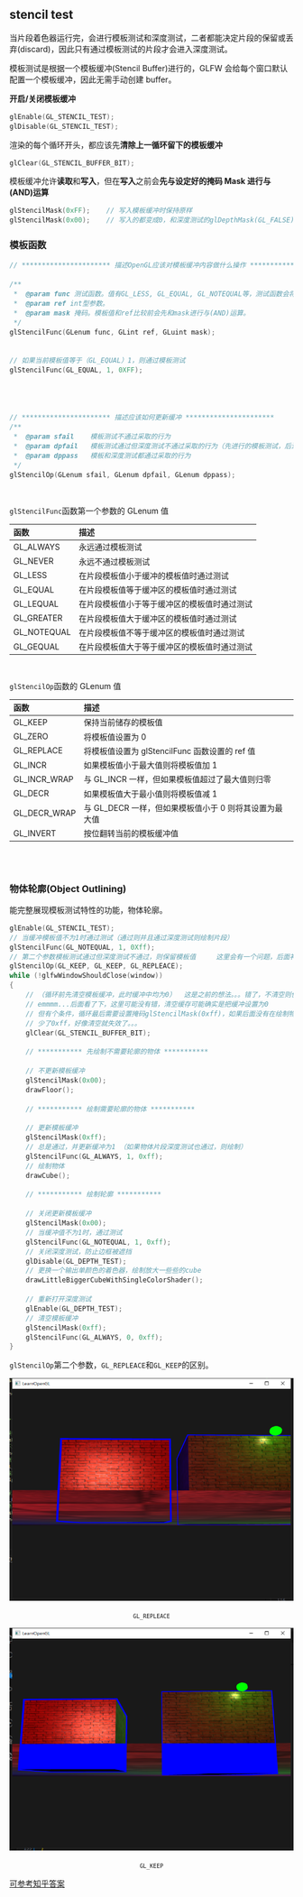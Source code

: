 ## stencil test

当片段着色器运行完，会进行模板测试和深度测试，二者都能决定片段的保留或丢弃(discard)，因此只有通过模板测试的片段才会进入深度测试。

模板测试是根据一个模板缓冲(Stencil Buffer)进行的，GLFW 会给每个窗口默认配置一个模板缓冲，因此无需手动创建 buffer。

**开启/关闭模板缓冲**

```cpp
glEnable(GL_STENCIL_TEST);
glDisable(GL_STENCIL_TEST);
```

渲染的每个循环开头，都应该先**清除上一循环留下的模板缓冲**

```cpp
glClear(GL_STENCIL_BUFFER_BIT);
```

模板缓冲允许**读取**和**写入**，但在**写入**之前会**先与设定好的掩码 Mask 进行与(AND)运算**

```cpp
glStencilMask(0xFF);    // 写入模板缓冲时保持原样
glStencilMask(0x00);    // 写入的都变成0，和深度测试的glDepthMask(GL_FALSE)等价
```

### 模板函数

```cpp
// ********************** 描述OpenGL应该对模板缓冲内容做什么操作 **********************

/**
 *  @param func 测试函数。值有GL_LESS, GL_EQUAL, GL_NOTEQUAL等，测试函数会将缓冲中的模板值和ref比较
 *  @param ref int型参数。
 *  @param mask 掩码。模板值和ref比较前会先和mask进行与(AND)运算。
 */
glStencilFunc(GLenum func, GLint ref, GLuint mask);


// 如果当前模板值等于（GL_EQUAL）1，则通过模板测试
glStencilFunc(GL_EQUAL, 1, 0XFF);




// ********************** 描述应该如何更新缓冲 **********************
/**
 *  @param sfail    模板测试不通过采取的行为
 *  @param dpfail   模板测试通过但深度测试不通过采取的行为（先进行的模板测试，后深度测试）
 *  @param dppass   模板和深度测试都通过采取的行为
 */
glStencilOp(GLenum sfail, GLenum dpfail, GLenum dppass);

```

<br>

`glStencilFunc`函数第一个参数的 GLenum 值

| 函数        | 描述                                         |
| :---------- | :------------------------------------------- |
| GL_ALWAYS   | 永远通过模板测试                             |
| GL_NEVER    | 永远不通过模板测试                           |
| GL_LESS     | 在片段模板值小于缓冲的模板值时通过测试       |
| GL_EQUAL    | 在片段模板值等于缓冲区的模板值时通过测试     |
| GL_LEQUAL   | 在片段模板值小于等于缓冲区的模板值时通过测试 |
| GL_GREATER  | 在片段模板值大于缓冲区的模板值时通过测试     |
| GL_NOTEQUAL | 在片段模板值不等于缓冲区的模板值时通过测试   |
| GL_GEQUAL   | 在片段模板值大于等于缓冲区的模板值时通过测试 |

<br>

`glStencilOp`函数的 GLenum 值

| 函数         | 描述                                                   |
| :----------- | :----------------------------------------------------- |
| GL_KEEP      | 保持当前储存的模板值                                   |
| GL_ZERO      | 将模板值设置为 0                                       |
| GL_REPLACE   | 将模板值设置为 glStencilFunc 函数设置的 ref 值         |
| GL_INCR      | 如果模板值小于最大值则将模板值加 1                     |
| GL_INCR_WRAP | 与 GL_INCR 一样，但如果模板值超过了最大值则归零        |
| GL_DECR      | 如果模板值大于最小值则将模板值减 1                     |
| GL_DECR_WRAP | 与 GL_DECR 一样，但如果模板值小于 0 则将其设置为最大值 |
| GL_INVERT    | 按位翻转当前的模板缓冲值                               |

<br>
<br>

### 物体轮廓(Object Outlining)

能完整展现模板测试特性的功能，物体轮廓。

```cpp
glEnable(GL_STENCIL_TEST);
// 当缓冲模板值不为1时通过测试（通过则并且通过深度测试则绘制片段）
glStencilFunc(GL_NOTEQUAL, 1, 0Xff);
// 第二个参数模板测试通过但深度测试不通过，则保留模板值     这里会有一个问题，后面补充
glStencilOp(GL_KEEP, GL_KEEP, GL_REPLEACE);
while (!glfwWindowShouldClose(window))
{
    // （循环前先清空模板缓冲，此时缓冲中均为0）  这是之前的想法。。。错了，不清空则使用上次循环的模板缓冲，这都忘了啊
    // emmmm...后面看了下，这里可能没有错，清空缓存可能确实是把缓冲设置为0
    // 但有个条件，循环最后需要设置掩码glStencilMask(0xff)，如果后面没有在绘制物体，可以省略glStencilFunc(GL_ALWAYS, 0, 0xff)
    // 少了0xff，好像清空就失效了。。。
    glClear(GL_STENCIL_BUFFER_BIT);

    // *********** 先绘制不需要轮廓的物体 ***********

    // 不更新模板缓冲
    glStencilMask(0x00);
    drawFloor();

    // *********** 绘制需要轮廓的物体 ***********

    // 更新模板缓冲
    glStencilMask(0xff);
    // 总是通过，并更新缓冲为1 （如果物体片段深度测试也通过，则绘制）
    glStencilFunc(GL_ALWAYS, 1, 0xff);
    // 绘制物体
    drawCube();

    // *********** 绘制轮廓 ***********

    // 关闭更新模板缓冲
    glStencilMask(0x00);
    // 当缓冲值不为1时，通过测试
    glStencilFunc(GL_NOTEQUAL, 1, 0xff);
    // 关闭深度测试，防止边框被遮挡
    glDisable(GL_DEPTH_TEST);
    // 更换一个输出单颜色的着色器，绘制放大一些些的cube
    drawLittleBiggerCubeWithSingleColorShader();

    // 重新打开深度测试
    glEnable(GL_DEPTH_TEST);
    // 清空模板缓冲
    glStencilMask(0xff);
    glStencilFunc(GL_ALWAYS, 0, 0xff);
}
```

`glStencilOp`第二个参数，`GL_REPLEACE`和`GL_KEEP`的区别。

<center>

![](img/1.png)

<small>`GL_REPLEACE`</small>

![](img/2.png)

<small>`GL_KEEP`</small>

</center>

[可参考知乎答案](https://zhuanlan.zhihu.com/p/612811622)